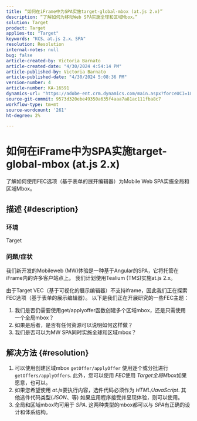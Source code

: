 ```yaml
---
title: “如何在iFrame中为SPA实施target-global-mbox (at.js 2.x)”
description: “了解如何为移动Web SPA实施全球和区域Mbox。”
solution: Target
product: Target
applies-to: "Target"
keywords: "KCS、at.js 2.x、SPA"
resolution: Resolution
internal-notes: null
bug: false
article-created-by: Victoria Barnato
article-created-date: "4/30/2024 4:54:14 PM"
article-published-by: Victoria Barnato
article-published-date: "4/30/2024 5:08:36 PM"
version-number: 4
article-number: KA-16591
dynamics-url: "https://adobe-ent.crm.dynamics.com/main.aspx?forceUCI=1&pagetype=entityrecord&etn=knowledgearticle&id=1c467844-1207-ef11-9f89-000d3a31b84a"
source-git-commit: 9573d320ebe49350a635f4aaa7a81ac111fba8c7
workflow-type: tm+mt
source-wordcount: '261'
ht-degree: 2%

---
```


# 如何在iFrame中为SPA实施target-global-mbox (at.js 2.x)


了解如何使用FEC选项（基于表单的展开编辑器）为Mobile Web SPA实施全局和区域Mbox。

## 描述 {#description}


### <b>环境</b>

Target



### <b>问题/症状</b>

我们新开发的Mobileweb (MW)体验是一种基于Angular的SPA，它将托管在iFrame内的许多客户站点上。 我们计划使用Tealium (TMS)实施at.js 2.x。

由于Target VEC（基于可视化的展示编辑器）不支持iframe，因此我们正在探索FEC选项（基于表单的展示编辑器）。 以下是我们正在开展研究的一些FEC主题：



1. 我们是否仍需要使用get/applyoffer函数创建多个区域mbox，还是只需使用一个全局mbox？
2. 如果是后者，是否有任何资源可以说明如何这样做？
3. 我们是否可以为MW SPA同时实施全球和区域mbox？



## 解决方法 {#resolution}


1. 可以使用创建区域mbox `getOffer/applyOffer` 使用逐个或分批进行 `getOffers/applyOffers`. 此外，您可以使用 *FEC*&#x200B;使用 *Target全局Mbox*&#x200B;如果愿意，也可以。
2. 如果您希望使用 *at.js*&#x200B;要执行内容，选件代码必须作为 *HTML/JavaScript*. 其他选件代码类型(*JSON*、等) 如果应用程序接受并呈现体验，则可以使用。
3. 全局和区域mbox均可用于 *SPA*. 这两种类型的mbox都可以与 *SPA*&#x200B;有正确的设计和体系结构。

